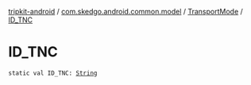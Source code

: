 [tripkit-android](../../index.md) / [com.skedgo.android.common.model](../index.md) / [TransportMode](index.md) / [ID_TNC](./-i-d_-t-n-c.md)

# ID_TNC

`static val ID_TNC: `[`String`](https://kotlinlang.org/api/latest/jvm/stdlib/kotlin/-string/index.html)